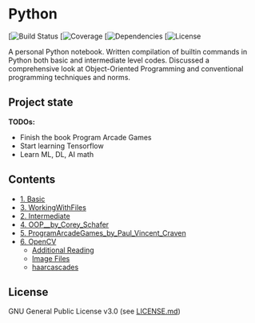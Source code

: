 # Python

[![Build Status](https://img.shields.io/appveyor/ci/gruntjs/grunt.svg)
[![Coverage](https://img.shields.io/azure-devops/coverage/swellaby/opensource/25.svg)
[![Dependencies](https://img.shields.io/david/expressjs/express.svg)
[![License](https://img.shields.io/eclipse-marketplace/l/notepad4e.svg)


A personal Python notebook. Written compilation of builtin commands in Python both basic and intermediate level codes. Discussed a comprehensive look at Object-Oriented Programming and conventional programming techniques and norms. 

Project state
-------------
**TODOs:**
* Finish the book Program Arcade Games
* Start learning Tensorflow
* Learn ML, DL, AI math

Contents
--------
 * [1. Basic](https://github.com/reyfrancis/Mastering-Python/tree/master/Basic_builtin)
 * [3. WorkingWithFiles](https://github.com/reyfrancis/Mastering-Python/tree/master/File_example)
 * [2. Intermediate](https://github.com/reyfrancis/Mastering-Python/tree/master/Intermediate_builtin)
 * [4. OOP__by_Corey_Schafer](https://github.com/reyfrancis/Mastering-Python/tree/master/4.%20OOP__by_Corey_Schafer)
 * [5. ProgramArcadeGames_by_Paul_Vincent_Craven](https://github.com/reyfrancis/Mastering-Python/tree/master/5.%20ProgramArcadeGames_by_Paul_Vincent_Craven)
 * [6. OpenCV](https://github.com/reyfrancis/Mastering-Python/tree/master/6.%20OpenCV)
   * [Additional Reading](https://github.com/reyfrancis/Mastering-Python/tree/master/6.%20OpenCV/Additional%20Reading)
   * [Image Files](https://github.com/reyfrancis/Mastering-Python/tree/master/6.%20OpenCV/Image%20Files)
   * [haarcascades](https://github.com/reyfrancis/Mastering-Python/tree/master/6.%20OpenCV/haarcascades)
  
License
-------
GNU General Public License v3.0 (see [LICENSE.md](https://github.com/reyfrancis/Mastering-Python/blob/master/LICENSE))
